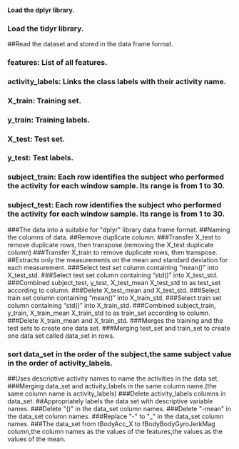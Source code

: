 #### Load the dplyr library.
### Load the tidyr library.
##Read the dataset and stored in the data frame format.
### features: List of all features.
### activity_labels: Links the class labels with their activity name.
### X_train: Training set.
### y_train: Training labels.
### X_test: Test set.
### y_test: Test labels.
### subject_train: Each row identifies the subject who performed the activity for each window sample. Its range is from 1 to 30.
### subject_test: Each row identifies the subject who performed the activity for each window sample. Its range is from 1 to 30.
###The data into a suitable for "dplyr" library data frame format.
##Naming the columns of data.
##Remove duplicate column.
###Transfer X_test to remove duplicate rows, then transpose.(removing the X_test duplicate column)
###Transfer X_train to remove duplicate rows, then transpose.
##Extracts only the measurements on the mean and standard deviation for each measurement. 
###Select test set column containing “mean()” into X_test_std.
###Select test set column containing “std()” into X_test_std.
###Combined subject_test, y_test, X_test_mean X_test_std to as test_set according to column.
###Delete X_test_mean and X_test_std.
###Select train set column containing “mean()” into X_train_std.
###Select train set column containing “std()” into X_train_std.
###Combined subject_train, y_train, X_train_mean X_train_std to as train_set according to column.
###Delete X_train_mean and X_train_std.
###Merges the training and the test sets to create one data set.
###Merging test_set and train_set to create one data set called data_set in rows.
### sort data_set in the order of the subject,the same subject value in the order of activity_labels.
##Uses descriptive activity names to name the activities in the data set.
###Merging data_set and activity_labels in the same column name.(the same column name is activity_labels)
###Delete activity_labels columns in data_set.
##Appropriately labels the data set with descriptive variable names. 
###Delete "()" in the data_set column names.
###Delete "-mean" in the data_set column names.
###Replace "-" to "_" in the data_set column names.
###The data_set from tBodyAcc_X to fBodyBodyGyroJerkMag column,the column names as the values of the features,the values as the values of the mean.

